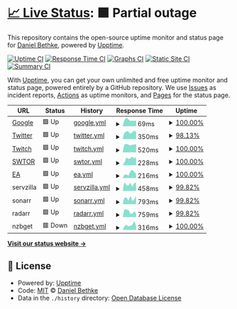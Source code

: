 # [📈 Live Status](https://dbethke.github.io/upptime): <!--live status--> **🟧 Partial outage**

This repository contains the open-source uptime monitor and status page for [Daniel Bethke](https://dbethke.github.io/upptime), powered by [Upptime](https://github.com/upptime/upptime).

[![Uptime CI](https://github.com/dbethke/upptime/workflows/Uptime%20CI/badge.svg)](https://github.com/upptime/upptime/actions?query=workflow%3A%22Uptime+CI%22)
[![Response Time CI](https://github.com/dbethke/upptime/workflows/Response%20Time%20CI/badge.svg)](https://github.com/upptime/upptime/actions?query=workflow%3A%22Response+Time+CI%22)
[![Graphs CI](https://github.com/dbethke/upptime/workflows/Graphs%20CI/badge.svg)](https://github.com/upptime/upptime/actions?query=workflow%3A%22Graphs+CI%22)
[![Static Site CI](https://github.com/dbethke/upptime/workflows/Static%20Site%20CI/badge.svg)](https://github.com/upptime/upptime/actions?query=workflow%3A%22Static+Site+CI%22)
[![Summary CI](https://github.com/dbethke/upptime/workflows/Summary%20CI/badge.svg)](https://github.com/upptime/upptime/actions?query=workflow%3A%22Summary+CI%22)

With [Upptime](https://upptime.js.org), you can get your own unlimited and free uptime monitor and status page, powered entirely by a GitHub repository. We use [Issues](https://github.com/dbethke/upptime/issues) as incident reports, [Actions](https://github.com/dbethke/upptime/actions) as uptime monitors, and [Pages](https://dbethke.github.io/upptime) for the status page.

<!--start: status pages-->
<!-- This summary is generated by Upptime (https://github.com/upptime/upptime) -->
<!-- Do not edit this manually, your changes will be overwritten -->
<!-- prettier-ignore -->
| URL | Status | History | Response Time | Uptime |
| --- | ------ | ------- | ------------- | ------ |
| <img alt="" src="https://favicons.githubusercontent.com/www.google.com" height="13"> [Google](https://www.google.com) | 🟩 Up | [google.yml](https://github.com/dbethke/upptime/commits/HEAD/history/google.yml) | <details><summary><img alt="Response time graph" src="./graphs/google/response-time-week.png" height="20"> 69ms</summary><br><a href="https://dbethke.github.io/upptime/history/google"><img alt="Response time 74" src="https://img.shields.io/endpoint?url=https%3A%2F%2Fraw.githubusercontent.com%2Fdbethke%2Fupptime%2FHEAD%2Fapi%2Fgoogle%2Fresponse-time.json"></a><br><a href="https://dbethke.github.io/upptime/history/google"><img alt="24-hour response time 65" src="https://img.shields.io/endpoint?url=https%3A%2F%2Fraw.githubusercontent.com%2Fdbethke%2Fupptime%2FHEAD%2Fapi%2Fgoogle%2Fresponse-time-day.json"></a><br><a href="https://dbethke.github.io/upptime/history/google"><img alt="7-day response time 69" src="https://img.shields.io/endpoint?url=https%3A%2F%2Fraw.githubusercontent.com%2Fdbethke%2Fupptime%2FHEAD%2Fapi%2Fgoogle%2Fresponse-time-week.json"></a><br><a href="https://dbethke.github.io/upptime/history/google"><img alt="30-day response time 74" src="https://img.shields.io/endpoint?url=https%3A%2F%2Fraw.githubusercontent.com%2Fdbethke%2Fupptime%2FHEAD%2Fapi%2Fgoogle%2Fresponse-time-month.json"></a><br><a href="https://dbethke.github.io/upptime/history/google"><img alt="1-year response time 74" src="https://img.shields.io/endpoint?url=https%3A%2F%2Fraw.githubusercontent.com%2Fdbethke%2Fupptime%2FHEAD%2Fapi%2Fgoogle%2Fresponse-time-year.json"></a></details> | <details><summary><a href="https://dbethke.github.io/upptime/history/google">100.00%</a></summary><a href="https://dbethke.github.io/upptime/history/google"><img alt="All-time uptime 100.00%" src="https://img.shields.io/endpoint?url=https%3A%2F%2Fraw.githubusercontent.com%2Fdbethke%2Fupptime%2FHEAD%2Fapi%2Fgoogle%2Fuptime.json"></a><br><a href="https://dbethke.github.io/upptime/history/google"><img alt="24-hour uptime 100.00%" src="https://img.shields.io/endpoint?url=https%3A%2F%2Fraw.githubusercontent.com%2Fdbethke%2Fupptime%2FHEAD%2Fapi%2Fgoogle%2Fuptime-day.json"></a><br><a href="https://dbethke.github.io/upptime/history/google"><img alt="7-day uptime 100.00%" src="https://img.shields.io/endpoint?url=https%3A%2F%2Fraw.githubusercontent.com%2Fdbethke%2Fupptime%2FHEAD%2Fapi%2Fgoogle%2Fuptime-week.json"></a><br><a href="https://dbethke.github.io/upptime/history/google"><img alt="30-day uptime 100.00%" src="https://img.shields.io/endpoint?url=https%3A%2F%2Fraw.githubusercontent.com%2Fdbethke%2Fupptime%2FHEAD%2Fapi%2Fgoogle%2Fuptime-month.json"></a><br><a href="https://dbethke.github.io/upptime/history/google"><img alt="1-year uptime 100.00%" src="https://img.shields.io/endpoint?url=https%3A%2F%2Fraw.githubusercontent.com%2Fdbethke%2Fupptime%2FHEAD%2Fapi%2Fgoogle%2Fuptime-year.json"></a></details>
| <img alt="" src="https://favicons.githubusercontent.com/www.twitter.com" height="13"> [Twitter](https://www.twitter.com) | 🟩 Up | [twitter.yml](https://github.com/dbethke/upptime/commits/HEAD/history/twitter.yml) | <details><summary><img alt="Response time graph" src="./graphs/twitter/response-time-week.png" height="20"> 350ms</summary><br><a href="https://dbethke.github.io/upptime/history/twitter"><img alt="Response time 409" src="https://img.shields.io/endpoint?url=https%3A%2F%2Fraw.githubusercontent.com%2Fdbethke%2Fupptime%2FHEAD%2Fapi%2Ftwitter%2Fresponse-time.json"></a><br><a href="https://dbethke.github.io/upptime/history/twitter"><img alt="24-hour response time 385" src="https://img.shields.io/endpoint?url=https%3A%2F%2Fraw.githubusercontent.com%2Fdbethke%2Fupptime%2FHEAD%2Fapi%2Ftwitter%2Fresponse-time-day.json"></a><br><a href="https://dbethke.github.io/upptime/history/twitter"><img alt="7-day response time 350" src="https://img.shields.io/endpoint?url=https%3A%2F%2Fraw.githubusercontent.com%2Fdbethke%2Fupptime%2FHEAD%2Fapi%2Ftwitter%2Fresponse-time-week.json"></a><br><a href="https://dbethke.github.io/upptime/history/twitter"><img alt="30-day response time 409" src="https://img.shields.io/endpoint?url=https%3A%2F%2Fraw.githubusercontent.com%2Fdbethke%2Fupptime%2FHEAD%2Fapi%2Ftwitter%2Fresponse-time-month.json"></a><br><a href="https://dbethke.github.io/upptime/history/twitter"><img alt="1-year response time 409" src="https://img.shields.io/endpoint?url=https%3A%2F%2Fraw.githubusercontent.com%2Fdbethke%2Fupptime%2FHEAD%2Fapi%2Ftwitter%2Fresponse-time-year.json"></a></details> | <details><summary><a href="https://dbethke.github.io/upptime/history/twitter">98.13%</a></summary><a href="https://dbethke.github.io/upptime/history/twitter"><img alt="All-time uptime 99.00%" src="https://img.shields.io/endpoint?url=https%3A%2F%2Fraw.githubusercontent.com%2Fdbethke%2Fupptime%2FHEAD%2Fapi%2Ftwitter%2Fuptime.json"></a><br><a href="https://dbethke.github.io/upptime/history/twitter"><img alt="24-hour uptime 86.90%" src="https://img.shields.io/endpoint?url=https%3A%2F%2Fraw.githubusercontent.com%2Fdbethke%2Fupptime%2FHEAD%2Fapi%2Ftwitter%2Fuptime-day.json"></a><br><a href="https://dbethke.github.io/upptime/history/twitter"><img alt="7-day uptime 98.13%" src="https://img.shields.io/endpoint?url=https%3A%2F%2Fraw.githubusercontent.com%2Fdbethke%2Fupptime%2FHEAD%2Fapi%2Ftwitter%2Fuptime-week.json"></a><br><a href="https://dbethke.github.io/upptime/history/twitter"><img alt="30-day uptime 99.00%" src="https://img.shields.io/endpoint?url=https%3A%2F%2Fraw.githubusercontent.com%2Fdbethke%2Fupptime%2FHEAD%2Fapi%2Ftwitter%2Fuptime-month.json"></a><br><a href="https://dbethke.github.io/upptime/history/twitter"><img alt="1-year uptime 99.00%" src="https://img.shields.io/endpoint?url=https%3A%2F%2Fraw.githubusercontent.com%2Fdbethke%2Fupptime%2FHEAD%2Fapi%2Ftwitter%2Fuptime-year.json"></a></details>
| <img alt="" src="https://favicons.githubusercontent.com/www.twitch.com" height="13"> [Twitch](https://www.twitch.com) | 🟩 Up | [twitch.yml](https://github.com/dbethke/upptime/commits/HEAD/history/twitch.yml) | <details><summary><img alt="Response time graph" src="./graphs/twitch/response-time-week.png" height="20"> 520ms</summary><br><a href="https://dbethke.github.io/upptime/history/twitch"><img alt="Response time 551" src="https://img.shields.io/endpoint?url=https%3A%2F%2Fraw.githubusercontent.com%2Fdbethke%2Fupptime%2FHEAD%2Fapi%2Ftwitch%2Fresponse-time.json"></a><br><a href="https://dbethke.github.io/upptime/history/twitch"><img alt="24-hour response time 562" src="https://img.shields.io/endpoint?url=https%3A%2F%2Fraw.githubusercontent.com%2Fdbethke%2Fupptime%2FHEAD%2Fapi%2Ftwitch%2Fresponse-time-day.json"></a><br><a href="https://dbethke.github.io/upptime/history/twitch"><img alt="7-day response time 520" src="https://img.shields.io/endpoint?url=https%3A%2F%2Fraw.githubusercontent.com%2Fdbethke%2Fupptime%2FHEAD%2Fapi%2Ftwitch%2Fresponse-time-week.json"></a><br><a href="https://dbethke.github.io/upptime/history/twitch"><img alt="30-day response time 551" src="https://img.shields.io/endpoint?url=https%3A%2F%2Fraw.githubusercontent.com%2Fdbethke%2Fupptime%2FHEAD%2Fapi%2Ftwitch%2Fresponse-time-month.json"></a><br><a href="https://dbethke.github.io/upptime/history/twitch"><img alt="1-year response time 551" src="https://img.shields.io/endpoint?url=https%3A%2F%2Fraw.githubusercontent.com%2Fdbethke%2Fupptime%2FHEAD%2Fapi%2Ftwitch%2Fresponse-time-year.json"></a></details> | <details><summary><a href="https://dbethke.github.io/upptime/history/twitch">100.00%</a></summary><a href="https://dbethke.github.io/upptime/history/twitch"><img alt="All-time uptime 100.00%" src="https://img.shields.io/endpoint?url=https%3A%2F%2Fraw.githubusercontent.com%2Fdbethke%2Fupptime%2FHEAD%2Fapi%2Ftwitch%2Fuptime.json"></a><br><a href="https://dbethke.github.io/upptime/history/twitch"><img alt="24-hour uptime 100.00%" src="https://img.shields.io/endpoint?url=https%3A%2F%2Fraw.githubusercontent.com%2Fdbethke%2Fupptime%2FHEAD%2Fapi%2Ftwitch%2Fuptime-day.json"></a><br><a href="https://dbethke.github.io/upptime/history/twitch"><img alt="7-day uptime 100.00%" src="https://img.shields.io/endpoint?url=https%3A%2F%2Fraw.githubusercontent.com%2Fdbethke%2Fupptime%2FHEAD%2Fapi%2Ftwitch%2Fuptime-week.json"></a><br><a href="https://dbethke.github.io/upptime/history/twitch"><img alt="30-day uptime 100.00%" src="https://img.shields.io/endpoint?url=https%3A%2F%2Fraw.githubusercontent.com%2Fdbethke%2Fupptime%2FHEAD%2Fapi%2Ftwitch%2Fuptime-month.json"></a><br><a href="https://dbethke.github.io/upptime/history/twitch"><img alt="1-year uptime 100.00%" src="https://img.shields.io/endpoint?url=https%3A%2F%2Fraw.githubusercontent.com%2Fdbethke%2Fupptime%2FHEAD%2Fapi%2Ftwitch%2Fuptime-year.json"></a></details>
| <img alt="" src="https://favicons.githubusercontent.com/www.swtor.com" height="13"> [SWTOR](https://www.swtor.com) | 🟩 Up | [swtor.yml](https://github.com/dbethke/upptime/commits/HEAD/history/swtor.yml) | <details><summary><img alt="Response time graph" src="./graphs/swtor/response-time-week.png" height="20"> 228ms</summary><br><a href="https://dbethke.github.io/upptime/history/swtor"><img alt="Response time 267" src="https://img.shields.io/endpoint?url=https%3A%2F%2Fraw.githubusercontent.com%2Fdbethke%2Fupptime%2FHEAD%2Fapi%2Fswtor%2Fresponse-time.json"></a><br><a href="https://dbethke.github.io/upptime/history/swtor"><img alt="24-hour response time 279" src="https://img.shields.io/endpoint?url=https%3A%2F%2Fraw.githubusercontent.com%2Fdbethke%2Fupptime%2FHEAD%2Fapi%2Fswtor%2Fresponse-time-day.json"></a><br><a href="https://dbethke.github.io/upptime/history/swtor"><img alt="7-day response time 228" src="https://img.shields.io/endpoint?url=https%3A%2F%2Fraw.githubusercontent.com%2Fdbethke%2Fupptime%2FHEAD%2Fapi%2Fswtor%2Fresponse-time-week.json"></a><br><a href="https://dbethke.github.io/upptime/history/swtor"><img alt="30-day response time 267" src="https://img.shields.io/endpoint?url=https%3A%2F%2Fraw.githubusercontent.com%2Fdbethke%2Fupptime%2FHEAD%2Fapi%2Fswtor%2Fresponse-time-month.json"></a><br><a href="https://dbethke.github.io/upptime/history/swtor"><img alt="1-year response time 267" src="https://img.shields.io/endpoint?url=https%3A%2F%2Fraw.githubusercontent.com%2Fdbethke%2Fupptime%2FHEAD%2Fapi%2Fswtor%2Fresponse-time-year.json"></a></details> | <details><summary><a href="https://dbethke.github.io/upptime/history/swtor">100.00%</a></summary><a href="https://dbethke.github.io/upptime/history/swtor"><img alt="All-time uptime 100.00%" src="https://img.shields.io/endpoint?url=https%3A%2F%2Fraw.githubusercontent.com%2Fdbethke%2Fupptime%2FHEAD%2Fapi%2Fswtor%2Fuptime.json"></a><br><a href="https://dbethke.github.io/upptime/history/swtor"><img alt="24-hour uptime 100.00%" src="https://img.shields.io/endpoint?url=https%3A%2F%2Fraw.githubusercontent.com%2Fdbethke%2Fupptime%2FHEAD%2Fapi%2Fswtor%2Fuptime-day.json"></a><br><a href="https://dbethke.github.io/upptime/history/swtor"><img alt="7-day uptime 100.00%" src="https://img.shields.io/endpoint?url=https%3A%2F%2Fraw.githubusercontent.com%2Fdbethke%2Fupptime%2FHEAD%2Fapi%2Fswtor%2Fuptime-week.json"></a><br><a href="https://dbethke.github.io/upptime/history/swtor"><img alt="30-day uptime 100.00%" src="https://img.shields.io/endpoint?url=https%3A%2F%2Fraw.githubusercontent.com%2Fdbethke%2Fupptime%2FHEAD%2Fapi%2Fswtor%2Fuptime-month.json"></a><br><a href="https://dbethke.github.io/upptime/history/swtor"><img alt="1-year uptime 100.00%" src="https://img.shields.io/endpoint?url=https%3A%2F%2Fraw.githubusercontent.com%2Fdbethke%2Fupptime%2FHEAD%2Fapi%2Fswtor%2Fuptime-year.json"></a></details>
| <img alt="" src="https://favicons.githubusercontent.com/www.ea.com" height="13"> [EA](https://www.ea.com) | 🟩 Up | [ea.yml](https://github.com/dbethke/upptime/commits/HEAD/history/ea.yml) | <details><summary><img alt="Response time graph" src="./graphs/ea/response-time-week.png" height="20"> 216ms</summary><br><a href="https://dbethke.github.io/upptime/history/ea"><img alt="Response time 233" src="https://img.shields.io/endpoint?url=https%3A%2F%2Fraw.githubusercontent.com%2Fdbethke%2Fupptime%2FHEAD%2Fapi%2Fea%2Fresponse-time.json"></a><br><a href="https://dbethke.github.io/upptime/history/ea"><img alt="24-hour response time 193" src="https://img.shields.io/endpoint?url=https%3A%2F%2Fraw.githubusercontent.com%2Fdbethke%2Fupptime%2FHEAD%2Fapi%2Fea%2Fresponse-time-day.json"></a><br><a href="https://dbethke.github.io/upptime/history/ea"><img alt="7-day response time 216" src="https://img.shields.io/endpoint?url=https%3A%2F%2Fraw.githubusercontent.com%2Fdbethke%2Fupptime%2FHEAD%2Fapi%2Fea%2Fresponse-time-week.json"></a><br><a href="https://dbethke.github.io/upptime/history/ea"><img alt="30-day response time 233" src="https://img.shields.io/endpoint?url=https%3A%2F%2Fraw.githubusercontent.com%2Fdbethke%2Fupptime%2FHEAD%2Fapi%2Fea%2Fresponse-time-month.json"></a><br><a href="https://dbethke.github.io/upptime/history/ea"><img alt="1-year response time 233" src="https://img.shields.io/endpoint?url=https%3A%2F%2Fraw.githubusercontent.com%2Fdbethke%2Fupptime%2FHEAD%2Fapi%2Fea%2Fresponse-time-year.json"></a></details> | <details><summary><a href="https://dbethke.github.io/upptime/history/ea">100.00%</a></summary><a href="https://dbethke.github.io/upptime/history/ea"><img alt="All-time uptime 100.00%" src="https://img.shields.io/endpoint?url=https%3A%2F%2Fraw.githubusercontent.com%2Fdbethke%2Fupptime%2FHEAD%2Fapi%2Fea%2Fuptime.json"></a><br><a href="https://dbethke.github.io/upptime/history/ea"><img alt="24-hour uptime 100.00%" src="https://img.shields.io/endpoint?url=https%3A%2F%2Fraw.githubusercontent.com%2Fdbethke%2Fupptime%2FHEAD%2Fapi%2Fea%2Fuptime-day.json"></a><br><a href="https://dbethke.github.io/upptime/history/ea"><img alt="7-day uptime 100.00%" src="https://img.shields.io/endpoint?url=https%3A%2F%2Fraw.githubusercontent.com%2Fdbethke%2Fupptime%2FHEAD%2Fapi%2Fea%2Fuptime-week.json"></a><br><a href="https://dbethke.github.io/upptime/history/ea"><img alt="30-day uptime 100.00%" src="https://img.shields.io/endpoint?url=https%3A%2F%2Fraw.githubusercontent.com%2Fdbethke%2Fupptime%2FHEAD%2Fapi%2Fea%2Fuptime-month.json"></a><br><a href="https://dbethke.github.io/upptime/history/ea"><img alt="1-year uptime 100.00%" src="https://img.shields.io/endpoint?url=https%3A%2F%2Fraw.githubusercontent.com%2Fdbethke%2Fupptime%2FHEAD%2Fapi%2Fea%2Fuptime-year.json"></a></details>
| <img alt="" src="https://favicons.githubusercontent.com/null" height="13"> servzilla | 🟩 Up | [servzilla.yml](https://github.com/dbethke/upptime/commits/HEAD/history/servzilla.yml) | <details><summary><img alt="Response time graph" src="./graphs/servzilla/response-time-week.png" height="20"> 458ms</summary><br><a href="https://dbethke.github.io/upptime/history/servzilla"><img alt="Response time 463" src="https://img.shields.io/endpoint?url=https%3A%2F%2Fraw.githubusercontent.com%2Fdbethke%2Fupptime%2FHEAD%2Fapi%2Fservzilla%2Fresponse-time.json"></a><br><a href="https://dbethke.github.io/upptime/history/servzilla"><img alt="24-hour response time 645" src="https://img.shields.io/endpoint?url=https%3A%2F%2Fraw.githubusercontent.com%2Fdbethke%2Fupptime%2FHEAD%2Fapi%2Fservzilla%2Fresponse-time-day.json"></a><br><a href="https://dbethke.github.io/upptime/history/servzilla"><img alt="7-day response time 458" src="https://img.shields.io/endpoint?url=https%3A%2F%2Fraw.githubusercontent.com%2Fdbethke%2Fupptime%2FHEAD%2Fapi%2Fservzilla%2Fresponse-time-week.json"></a><br><a href="https://dbethke.github.io/upptime/history/servzilla"><img alt="30-day response time 463" src="https://img.shields.io/endpoint?url=https%3A%2F%2Fraw.githubusercontent.com%2Fdbethke%2Fupptime%2FHEAD%2Fapi%2Fservzilla%2Fresponse-time-month.json"></a><br><a href="https://dbethke.github.io/upptime/history/servzilla"><img alt="1-year response time 463" src="https://img.shields.io/endpoint?url=https%3A%2F%2Fraw.githubusercontent.com%2Fdbethke%2Fupptime%2FHEAD%2Fapi%2Fservzilla%2Fresponse-time-year.json"></a></details> | <details><summary><a href="https://dbethke.github.io/upptime/history/servzilla">99.82%</a></summary><a href="https://dbethke.github.io/upptime/history/servzilla"><img alt="All-time uptime 99.91%" src="https://img.shields.io/endpoint?url=https%3A%2F%2Fraw.githubusercontent.com%2Fdbethke%2Fupptime%2FHEAD%2Fapi%2Fservzilla%2Fuptime.json"></a><br><a href="https://dbethke.github.io/upptime/history/servzilla"><img alt="24-hour uptime 98.76%" src="https://img.shields.io/endpoint?url=https%3A%2F%2Fraw.githubusercontent.com%2Fdbethke%2Fupptime%2FHEAD%2Fapi%2Fservzilla%2Fuptime-day.json"></a><br><a href="https://dbethke.github.io/upptime/history/servzilla"><img alt="7-day uptime 99.82%" src="https://img.shields.io/endpoint?url=https%3A%2F%2Fraw.githubusercontent.com%2Fdbethke%2Fupptime%2FHEAD%2Fapi%2Fservzilla%2Fuptime-week.json"></a><br><a href="https://dbethke.github.io/upptime/history/servzilla"><img alt="30-day uptime 99.91%" src="https://img.shields.io/endpoint?url=https%3A%2F%2Fraw.githubusercontent.com%2Fdbethke%2Fupptime%2FHEAD%2Fapi%2Fservzilla%2Fuptime-month.json"></a><br><a href="https://dbethke.github.io/upptime/history/servzilla"><img alt="1-year uptime 99.91%" src="https://img.shields.io/endpoint?url=https%3A%2F%2Fraw.githubusercontent.com%2Fdbethke%2Fupptime%2FHEAD%2Fapi%2Fservzilla%2Fuptime-year.json"></a></details>
| <img alt="" src="https://favicons.githubusercontent.com/null" height="13"> sonarr | 🟩 Up | [sonarr.yml](https://github.com/dbethke/upptime/commits/HEAD/history/sonarr.yml) | <details><summary><img alt="Response time graph" src="./graphs/sonarr/response-time-week.png" height="20"> 793ms</summary><br><a href="https://dbethke.github.io/upptime/history/sonarr"><img alt="Response time 551" src="https://img.shields.io/endpoint?url=https%3A%2F%2Fraw.githubusercontent.com%2Fdbethke%2Fupptime%2FHEAD%2Fapi%2Fsonarr%2Fresponse-time.json"></a><br><a href="https://dbethke.github.io/upptime/history/sonarr"><img alt="24-hour response time 2259" src="https://img.shields.io/endpoint?url=https%3A%2F%2Fraw.githubusercontent.com%2Fdbethke%2Fupptime%2FHEAD%2Fapi%2Fsonarr%2Fresponse-time-day.json"></a><br><a href="https://dbethke.github.io/upptime/history/sonarr"><img alt="7-day response time 793" src="https://img.shields.io/endpoint?url=https%3A%2F%2Fraw.githubusercontent.com%2Fdbethke%2Fupptime%2FHEAD%2Fapi%2Fsonarr%2Fresponse-time-week.json"></a><br><a href="https://dbethke.github.io/upptime/history/sonarr"><img alt="30-day response time 551" src="https://img.shields.io/endpoint?url=https%3A%2F%2Fraw.githubusercontent.com%2Fdbethke%2Fupptime%2FHEAD%2Fapi%2Fsonarr%2Fresponse-time-month.json"></a><br><a href="https://dbethke.github.io/upptime/history/sonarr"><img alt="1-year response time 551" src="https://img.shields.io/endpoint?url=https%3A%2F%2Fraw.githubusercontent.com%2Fdbethke%2Fupptime%2FHEAD%2Fapi%2Fsonarr%2Fresponse-time-year.json"></a></details> | <details><summary><a href="https://dbethke.github.io/upptime/history/sonarr">99.82%</a></summary><a href="https://dbethke.github.io/upptime/history/sonarr"><img alt="All-time uptime 99.90%" src="https://img.shields.io/endpoint?url=https%3A%2F%2Fraw.githubusercontent.com%2Fdbethke%2Fupptime%2FHEAD%2Fapi%2Fsonarr%2Fuptime.json"></a><br><a href="https://dbethke.github.io/upptime/history/sonarr"><img alt="24-hour uptime 98.75%" src="https://img.shields.io/endpoint?url=https%3A%2F%2Fraw.githubusercontent.com%2Fdbethke%2Fupptime%2FHEAD%2Fapi%2Fsonarr%2Fuptime-day.json"></a><br><a href="https://dbethke.github.io/upptime/history/sonarr"><img alt="7-day uptime 99.82%" src="https://img.shields.io/endpoint?url=https%3A%2F%2Fraw.githubusercontent.com%2Fdbethke%2Fupptime%2FHEAD%2Fapi%2Fsonarr%2Fuptime-week.json"></a><br><a href="https://dbethke.github.io/upptime/history/sonarr"><img alt="30-day uptime 99.90%" src="https://img.shields.io/endpoint?url=https%3A%2F%2Fraw.githubusercontent.com%2Fdbethke%2Fupptime%2FHEAD%2Fapi%2Fsonarr%2Fuptime-month.json"></a><br><a href="https://dbethke.github.io/upptime/history/sonarr"><img alt="1-year uptime 99.90%" src="https://img.shields.io/endpoint?url=https%3A%2F%2Fraw.githubusercontent.com%2Fdbethke%2Fupptime%2FHEAD%2Fapi%2Fsonarr%2Fuptime-year.json"></a></details>
| <img alt="" src="https://favicons.githubusercontent.com/null" height="13"> radarr | 🟩 Up | [radarr.yml](https://github.com/dbethke/upptime/commits/HEAD/history/radarr.yml) | <details><summary><img alt="Response time graph" src="./graphs/radarr/response-time-week.png" height="20"> 759ms</summary><br><a href="https://dbethke.github.io/upptime/history/radarr"><img alt="Response time 557" src="https://img.shields.io/endpoint?url=https%3A%2F%2Fraw.githubusercontent.com%2Fdbethke%2Fupptime%2FHEAD%2Fapi%2Fradarr%2Fresponse-time.json"></a><br><a href="https://dbethke.github.io/upptime/history/radarr"><img alt="24-hour response time 1898" src="https://img.shields.io/endpoint?url=https%3A%2F%2Fraw.githubusercontent.com%2Fdbethke%2Fupptime%2FHEAD%2Fapi%2Fradarr%2Fresponse-time-day.json"></a><br><a href="https://dbethke.github.io/upptime/history/radarr"><img alt="7-day response time 759" src="https://img.shields.io/endpoint?url=https%3A%2F%2Fraw.githubusercontent.com%2Fdbethke%2Fupptime%2FHEAD%2Fapi%2Fradarr%2Fresponse-time-week.json"></a><br><a href="https://dbethke.github.io/upptime/history/radarr"><img alt="30-day response time 557" src="https://img.shields.io/endpoint?url=https%3A%2F%2Fraw.githubusercontent.com%2Fdbethke%2Fupptime%2FHEAD%2Fapi%2Fradarr%2Fresponse-time-month.json"></a><br><a href="https://dbethke.github.io/upptime/history/radarr"><img alt="1-year response time 557" src="https://img.shields.io/endpoint?url=https%3A%2F%2Fraw.githubusercontent.com%2Fdbethke%2Fupptime%2FHEAD%2Fapi%2Fradarr%2Fresponse-time-year.json"></a></details> | <details><summary><a href="https://dbethke.github.io/upptime/history/radarr">99.82%</a></summary><a href="https://dbethke.github.io/upptime/history/radarr"><img alt="All-time uptime 99.90%" src="https://img.shields.io/endpoint?url=https%3A%2F%2Fraw.githubusercontent.com%2Fdbethke%2Fupptime%2FHEAD%2Fapi%2Fradarr%2Fuptime.json"></a><br><a href="https://dbethke.github.io/upptime/history/radarr"><img alt="24-hour uptime 98.75%" src="https://img.shields.io/endpoint?url=https%3A%2F%2Fraw.githubusercontent.com%2Fdbethke%2Fupptime%2FHEAD%2Fapi%2Fradarr%2Fuptime-day.json"></a><br><a href="https://dbethke.github.io/upptime/history/radarr"><img alt="7-day uptime 99.82%" src="https://img.shields.io/endpoint?url=https%3A%2F%2Fraw.githubusercontent.com%2Fdbethke%2Fupptime%2FHEAD%2Fapi%2Fradarr%2Fuptime-week.json"></a><br><a href="https://dbethke.github.io/upptime/history/radarr"><img alt="30-day uptime 99.90%" src="https://img.shields.io/endpoint?url=https%3A%2F%2Fraw.githubusercontent.com%2Fdbethke%2Fupptime%2FHEAD%2Fapi%2Fradarr%2Fuptime-month.json"></a><br><a href="https://dbethke.github.io/upptime/history/radarr"><img alt="1-year uptime 99.90%" src="https://img.shields.io/endpoint?url=https%3A%2F%2Fraw.githubusercontent.com%2Fdbethke%2Fupptime%2FHEAD%2Fapi%2Fradarr%2Fuptime-year.json"></a></details>
| <img alt="" src="https://favicons.githubusercontent.com/null" height="13"> nzbget | 🟥 Down | [nzbget.yml](https://github.com/dbethke/upptime/commits/HEAD/history/nzbget.yml) | <details><summary><img alt="Response time graph" src="./graphs/nzbget/response-time-week.png" height="20"> 316ms</summary><br><a href="https://dbethke.github.io/upptime/history/nzbget"><img alt="Response time 583" src="https://img.shields.io/endpoint?url=https%3A%2F%2Fraw.githubusercontent.com%2Fdbethke%2Fupptime%2FHEAD%2Fapi%2Fnzbget%2Fresponse-time.json"></a><br><a href="https://dbethke.github.io/upptime/history/nzbget"><img alt="24-hour response time 235" src="https://img.shields.io/endpoint?url=https%3A%2F%2Fraw.githubusercontent.com%2Fdbethke%2Fupptime%2FHEAD%2Fapi%2Fnzbget%2Fresponse-time-day.json"></a><br><a href="https://dbethke.github.io/upptime/history/nzbget"><img alt="7-day response time 316" src="https://img.shields.io/endpoint?url=https%3A%2F%2Fraw.githubusercontent.com%2Fdbethke%2Fupptime%2FHEAD%2Fapi%2Fnzbget%2Fresponse-time-week.json"></a><br><a href="https://dbethke.github.io/upptime/history/nzbget"><img alt="30-day response time 583" src="https://img.shields.io/endpoint?url=https%3A%2F%2Fraw.githubusercontent.com%2Fdbethke%2Fupptime%2FHEAD%2Fapi%2Fnzbget%2Fresponse-time-month.json"></a><br><a href="https://dbethke.github.io/upptime/history/nzbget"><img alt="1-year response time 583" src="https://img.shields.io/endpoint?url=https%3A%2F%2Fraw.githubusercontent.com%2Fdbethke%2Fupptime%2FHEAD%2Fapi%2Fnzbget%2Fresponse-time-year.json"></a></details> | <details><summary><a href="https://dbethke.github.io/upptime/history/nzbget">100.00%</a></summary><a href="https://dbethke.github.io/upptime/history/nzbget"><img alt="All-time uptime 100.00%" src="https://img.shields.io/endpoint?url=https%3A%2F%2Fraw.githubusercontent.com%2Fdbethke%2Fupptime%2FHEAD%2Fapi%2Fnzbget%2Fuptime.json"></a><br><a href="https://dbethke.github.io/upptime/history/nzbget"><img alt="24-hour uptime 100.00%" src="https://img.shields.io/endpoint?url=https%3A%2F%2Fraw.githubusercontent.com%2Fdbethke%2Fupptime%2FHEAD%2Fapi%2Fnzbget%2Fuptime-day.json"></a><br><a href="https://dbethke.github.io/upptime/history/nzbget"><img alt="7-day uptime 100.00%" src="https://img.shields.io/endpoint?url=https%3A%2F%2Fraw.githubusercontent.com%2Fdbethke%2Fupptime%2FHEAD%2Fapi%2Fnzbget%2Fuptime-week.json"></a><br><a href="https://dbethke.github.io/upptime/history/nzbget"><img alt="30-day uptime 100.00%" src="https://img.shields.io/endpoint?url=https%3A%2F%2Fraw.githubusercontent.com%2Fdbethke%2Fupptime%2FHEAD%2Fapi%2Fnzbget%2Fuptime-month.json"></a><br><a href="https://dbethke.github.io/upptime/history/nzbget"><img alt="1-year uptime 100.00%" src="https://img.shields.io/endpoint?url=https%3A%2F%2Fraw.githubusercontent.com%2Fdbethke%2Fupptime%2FHEAD%2Fapi%2Fnzbget%2Fuptime-year.json"></a></details>

<!--end: status pages-->

[**Visit our status website →**](https://dbethke.github.io/upptime)

## 📄 License

- Powered by: [Upptime](https://github.com/upptime/upptime)
- Code: [MIT](./LICENSE) © [Daniel Bethke](https://dbethke.github.io/upptime)
- Data in the `./history` directory: [Open Database License](https://opendatacommons.org/licenses/odbl/1-0/)
